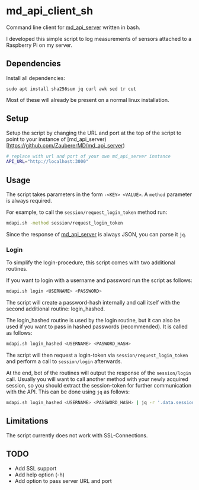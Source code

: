 # md_api_client_sh
Command line client for [md_api_server](https://github.com/ZaubererMD/md_api_server) written in bash.

I developed this simple script to log measurements of sensors attached to a Raspberry Pi on my server.

## Dependencies
Install all dependencies:
```
sudo apt install sha256sum jq curl awk sed tr cut
```
Most of these will already be present on a normal linux installation.

## Setup
Setup the script by changing the URL and port at the top of the script to point to your instance of [md_api_server)[https://github.com/ZaubererMD/md_api_server)
```sh
# replace with url and port of your own md_api_server instance
API_URL="http://localhost:3000"
```

## Usage
The script takes parameters in the form `-<KEY> <VALUE>`. A `method` parameter is always required.

For example, to call the `session/request_login_token` method run:
```sh
mdapi.sh -method session/request_login_token
```

Since the response of [md_api_server](https://github.com/ZaubererMD/md_api_server) is always JSON, you can parse it `jq`.

### Login
To simplify the login-procedure, this script comes with two additional routines.

If you want to login with a username and password run the script as follows:
```sh
mdapi.sh login <USERNAME> <PASSWORD>
```
The script will create a password-hash internally and call itself with the second additional routine: login_hashed.

The login_hashed routine is used by the login routine, but it can also be used if you want to pass in hashed passwords (recommended). It is called as follows:
```sh
mdapi.sh login_hashed <USERNAME> <PASWORD_HASH>
```
The script will then request a login-token via `session/request_login_token` and perform a call to `session/login` afterwards.

At the end, bot of the routines will output the response of the `session/login` call. Usually you will want to call another method with your newly acquired session, so you should extract the session-token for further communication with the API. This can be done using `jq` as follows:
```sh
mdapi.sh login_hashed <USERNAME> <PASSWORD_HASH> | jq -r '.data.session.token'
```

## Limitations
The script currently does not work with SSL-Connections.

## TODO
- Add SSL support
- Add help option (-h)
- Add option to pass server URL and port 

